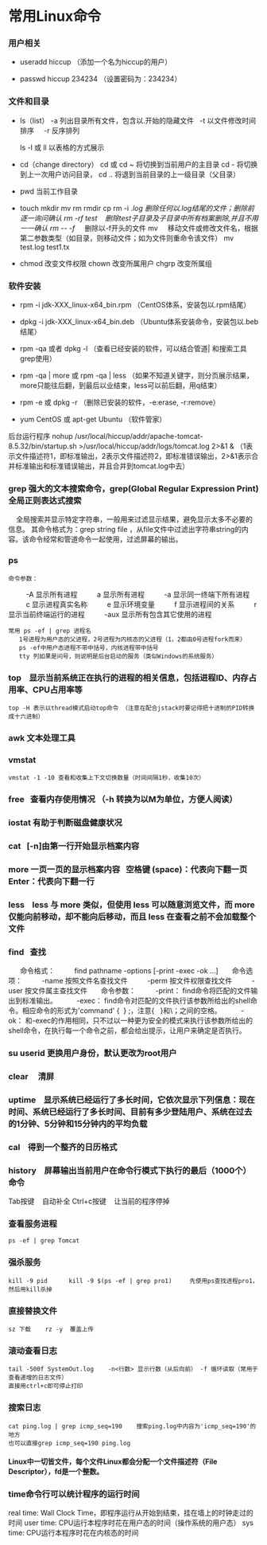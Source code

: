 
# 常用Linux命令

### 用户相关
   * useradd hiccup （添加一个名为hiccup的用户）
   
   * passwd hiccup 234234 （设置密码为：234234）

### 文件和目录
   * ls（list）
        -a 列出目录所有文件，包含以.开始的隐藏文件  
        -t 以文件修改时间排序    
        -r 反序排列
    
        ls -l 或 ll 以表格的方式展示
        
   * cd（change directory）
        cd 或 cd ~ 将切换到当前用户的主目录
        cd - 将切换到上一次用户访问目录， 
        cd .. 将退到当前目录的上一级目录（父目录）
        
   * pwd 当前工作目录
   
   * touch mkdir mv rm rmdir cp
        rm -i *.log	  删除任何以.log结尾的文件；删除前逐一询问确认 
        rm -rf test    删除test子目录及子目录中所有档案删除,并且不用一一确认
        rm -- -f*      删除以-f开头的文件
        mv    		  移动文件或修改文件名，根据第二参数类型（如目录，则移动文件；如为文件则重命令该文件） mv test.log test1.tx
   
   * chmod 改变文件权限   chown 改变所属用户    chgrp 改变所属组
   
### 软件安装
   * rpm -i jdk-XXX_linux-x64_bin.rpm （CentOS体系，安装包以.rpm结尾）
   * dpkg -i jdk-XXX_linux-x64_bin.deb （Ubuntu体系安装命令，安装包以.beb结尾）
   
   * rpm -qa 或者 dpkg -l （查看已经安装的软件，可以结合管道| 和搜索工具grep使用）
   * rpm -qa | more 或 rpm -qa | less （如果不知道关键字，则分页展示结果，more只能往后翻，到最后以业结束，less可以前后翻，用q结束）

   * rpm -e 或 dpkg -r （删除已安装的软件，-e:erase, -r:remove）
   
   * yum CentOS 或 apt-get Ubuntu （软件管家）
   
   后台运行程序
   nohup /usr/local/hiccup/addr/apache-tomcat-8.5.32/bin/startup.sh >/usr/local/hiccup/addr/logs/tomcat.log 2>&1 &
   （1表示文件描述符1，即标准输出，2表示文件描述符2，即标准错误输出，2>&1表示合并标准输出和标准错误输出，并且合并到tomcat.log中去）
   
### grep 强大的文本搜索命令，grep(Global Regular Expression Print)全局正则表达式搜索
    全局搜索并显示特定字符串，一般用来过滤显示结果，避免显示太多不必要的信息。
    其命令格式为：grep string file ，从file文件中过滤出字符串string的内容。该命令经常和管道命令一起使用，过滤屏幕的输出。
    
### ps    
	命令参数：
         -A 显示所有进程
         a 显示所有进程
         -a 显示同一终端下所有进程
         c 显示进程真实名称
         e 显示环境变量
         f 显示进程间的关系
         r 显示当前终端运行的进程
         -aux 显示所有包含其它使用的进程

	常用 ps -ef | grep 进程名
	   1号进程为用户态的父进程，2号进程为内核态的父进程（1，2都由0号进程fork而来）
	   ps -ef中用户态进程不带中括号，内核进程带中括号
	   tty 列如果是问号，则说明是后台启动的服务（类似Windows的系统服务）

### top    显示当前系统正在执行的进程的相关信息，包括进程ID、内存占用率、CPU占用率等 
    top -H 表示以thread模式启动top命令 （注意在配合jstack时要记得把十进制的PID转换成十六进制）
    
### awk 文本处理工具
    
### vmstat
    vmstat -1 -10 查看和收集上下文切换数量（时间间隔1秒，收集10次）

### free   查看内存使用情况 （-h 转换为以M为单位，方便人阅读）

### iostat 有助于判断磁盘健康状况

### cat   [-n]由第一行开始显示档案内容 
### more 一页一页的显示档案内容   空格键 (space)：代表向下翻一页  Enter：代表向下翻一行
### less    less 与 more 类似，但使用 less 可以随意浏览文件，而 more 仅能向前移动，却不能向后移动，而且 less 在查看之前不会加载整个文件

### find   查找    
      命令格式：
         find pathname -options [-print -exec -ok ...]
      命令选项：
         -name 按照文件名查找文件
         -perm 按文件权限查找文件
         -user 按文件属主查找文件
      命令参数：
         -print： find命令将匹配的文件输出到标准输出。
         -exec： find命令对匹配的文件执行该参数所给出的shell命令。相应命令的形式为'command' {  } \;，注意{   }和\；之间的空格。
         -ok： 和-exec的作用相同，只不过以一种更为安全的模式来执行该参数所给出的shell命令，在执行每一个命令之前，都会给出提示，让用户来确定是否执行。

### su userid 更换用户身份，默认更改为root用户 
### clear     清屏

### uptime    显示系统已经运行了多长时间，它依次显示下列信息：现在时间、系统已经运行了多长时间、目前有多少登陆用户、系统在过去的1分钟、5分钟和15分钟内的平均负载
### cal    得到一个整齐的日历格式
### history    屏幕输出当前用户在命令行模式下执行的最后（1000个）命令


Tab按键    自动补全
Ctrl+c按键    让当前的程序停掉


### 查看服务进程
    ps -ef | grep Tomcat 
  
### 强杀服务
    kill -9 pid      kill -9 $(ps -ef | grep pro1)     先使用ps查找进程pro1，然后用kill杀掉
  
### 直接替换文件
    sz 下载    rz -y  覆盖上传

### 滚动查看日志
    tail -500f SystemOut.log    -n<行数> 显示行数（从后向前） -f 循环读取（常用于查看递增的日志文件）   
    直接用ctrl+c即可停止打印 

### 搜索日志
    cat ping.log | grep icmp_seq=190    搜索ping.log中内容为'icmp_seq=190'的地方 
    也可以直接grep icmp_seq=190 ping.log



#### Linux中一切皆文件，每个文件Linux都会分配一个文件描述符（File Descriptor），fd是一个整数。

### time命令行可以统计程序的运行时间
real time: Wall Clock Time，即程序运行从开始到结束，挂在墙上的时钟走过的时间
user time: CPU运行本程序时花在用户态的时间（操作系统的用户态）
sys  time: CPU运行本程序时花在内核态的时间





















